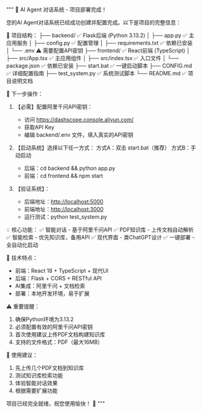 """
🎉 AI Agent 对话系统 - 项目部署完成！

您的AI Agent对话系统已经成功创建并配置完成。以下是项目的完整信息：

📁 项目结构：
├── backend/                 ✅ Flask后端 (Python 3.13.2)
│   ├── app.py              ✅ 主应用服务
│   ├── config.py           ✅ 配置管理
│   ├── requirements.txt    ✅ 依赖已安装
│   └── .env               ⚠️  需要配置API密钥
├── frontend/               ✅ React前端 (TypeScript)
│   ├── src/App.tsx         ✅ 主应用组件
│   ├── src/index.tsx       ✅ 入口文件
│   └── package.json        ✅ 依赖已安装
├── start.bat              ✅ 一键启动脚本
├── CONFIG.md              ✅ 详细配置指南
├── test_system.py         ✅ 系统测试脚本
└── README.md              ✅ 项目说明文档

🚀 下一步操作：

1. 【必需】配置阿里千问API密钥：
   - 访问 <https://dashscope.console.aliyun.com/>
   - 获取API Key
   - 编辑 backend/.env 文件，填入真实的API密钥

2. 【启动系统】选择以下任一方式：
   方式A：双击 start.bat（推荐）
   方式B：手动启动
     - 后端：cd backend && python app.py
     - 前端：cd frontend && npm start

3. 【验证系统】：
   - 后端地址：<http://localhost:5000>
   - 前端地址：<http://localhost:3000>
   - 运行测试：python test_system.py

💡 核心功能：
✅ 智能对话 - 基于阿里千问API
✅ PDF知识库 - 上传文档自动解析
✅ 智能检索 - 优先知识库，备用API
✅ 现代界面 - 类ChatGPT设计
✅ 一键部署 - 全自动化启动

🔧 技术特点：

- 前端：React 18 + TypeScript + 现代UI
- 后端：Flask + CORS + RESTful API
- AI集成：阿里千问 + 文档检索
- 部署：本地开发环境，易于扩展

⚠️  重要提醒：

1. 确保Python环境为3.13.2
2. 必须配置有效的阿里千问API密钥
3. 首次使用建议上传PDF文档构建知识库
4. 支持的文件格式：PDF（最大16MB）

🎯 使用建议：

1. 先上传几个PDF文档到知识库
2. 测试知识库检索功能
3. 体验智能对话效果
4. 根据需要扩展功能

项目已经完全就绪，祝您使用愉快！ 🚀
"""
